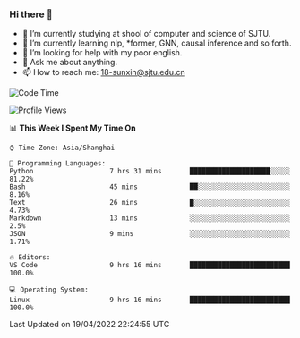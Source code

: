 ### Hi there 👋

<!--
**sunxin000/sunxin000** is a ✨ _special_ ✨ repository because its `README.md` (this file) appears on your GitHub profile.

Here are some ideas to get you started:

- 🔭 I’m currently working on ...
- 🌱 I’m currently learning ...
- 👯 I’m looking to collaborate on ...
- 🤔 I’m looking for help with ...
- 💬 Ask me about ...
- 📫 How to reach me: ...
- 😄 Pronouns: ...
- ⚡ Fun fact: ...
-->
- 🏫 I’m currently studying at shool of computer and science of SJTU.
- 🌱 I’m currently learning nlp, \*former, GNN, causal inference and so forth.
- 🤔 I’m looking for help with my poor english.
- 💬 Ask me about anything.
- 📫 How to reach me: 18-sunxin@sjtu.edu.cn
<!--START_SECTION:waka-->
![Code Time](http://img.shields.io/badge/Code%20Time-161%20hrs%205%20mins-blue)

![Profile Views](http://img.shields.io/badge/Profile%20Views-2-blue)

📊 **This Week I Spent My Time On** 

```text
⌚︎ Time Zone: Asia/Shanghai

💬 Programming Languages: 
Python                   7 hrs 31 mins       ████████████████████░░░░░   81.22% 
Bash                     45 mins             ██░░░░░░░░░░░░░░░░░░░░░░░   8.16% 
Text                     26 mins             █░░░░░░░░░░░░░░░░░░░░░░░░   4.73% 
Markdown                 13 mins             ░░░░░░░░░░░░░░░░░░░░░░░░░   2.5% 
JSON                     9 mins              ░░░░░░░░░░░░░░░░░░░░░░░░░   1.71%

🔥 Editors: 
VS Code                  9 hrs 16 mins       █████████████████████████   100.0%

💻 Operating System: 
Linux                    9 hrs 16 mins       █████████████████████████   100.0%

```


 Last Updated on 19/04/2022 22:24:55 UTC
<!--END_SECTION:waka-->
